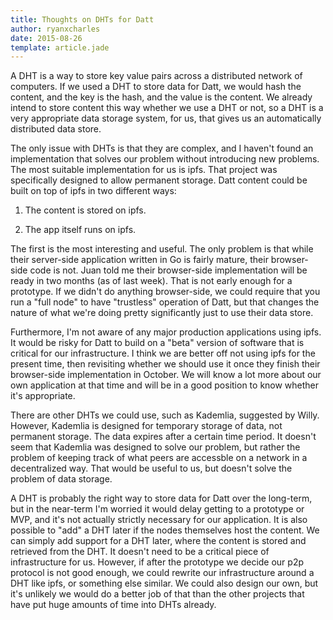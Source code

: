```yaml
---
title: Thoughts on DHTs for Datt
author: ryanxcharles
date: 2015-08-26
template: article.jade
---
```

A DHT is a way to store key value pairs across a distributed network of
computers. If we used a DHT to store data for Datt, we would hash the content,
and the key is the hash, and the value is the content. We already intend to
store content this way whether we use a DHT or not, so a DHT is a very
appropriate data storage system, for us, that gives us an automatically
distributed data store.

The only issue with DHTs is that they are complex, and I haven't found an
implementation that solves our problem without introducing new problems. The
most suitable implementation for us is ipfs. That project was specifically
designed to allow permanent storage. Datt content could be built on top of ipfs
in two different ways:

1) The content is stored on ipfs.

2) The app itself runs on ipfs.

The first is the most interesting and useful. The only problem is that while
their server-side application written in Go is fairly mature, their
browser-side code is not. Juan told me their browser-side implementation will
be ready in two months (as of last week). That is not early enough for a
prototype. If we didn't do anything browser-side, we could require that you run
a "full node" to have "trustless" operation of Datt, but that changes the
nature of what we're doing pretty significantly just to use their data store.

Furthermore, I'm not aware of any major production applications using ipfs. It
would be risky for Datt to build on a "beta" version of software that is
critical for our infrastructure. I think we are better off not using ipfs for
the present time, then revisiting whether we should use it once they finish
their browser-side implementation in October. We will know a lot more about our
own application at that time and will be in a good position to know whether
it's appropriate.

There are other DHTs we could use, such as Kademlia, suggested by Willy.
However, Kademlia is designed for temporary storage of data, not permanent
storage. The data expires after a certain time period. It doesn't seem that
Kademlia was designed to solve our problem, but rather the problem of keeping
track of what peers are accessble on a network in a decentralized way. That
would be useful to us, but doesn't solve the problem of data storage.

A DHT is probably the right way to store data for Datt over the long-term, but
in the near-term I'm worried it would delay getting to a prototype or MVP, and
it's not actually strictly necessary for our application. It is also possible
to "add" a DHT later if the nodes themselves host the content. We can simply
add support for a DHT later, where the content is stored and retrieved from the
DHT. It doesn't need to be a critical piece of infrastructure for us. However,
if after the prototype we decide our p2p protocol is not good enough, we could
rewrite our infrastructure around a DHT like ipfs, or something else similar.
We could also design our own, but it's unlikely we would do a better job of
that than the other projects that have put huge amounts of time into DHTs
already.
